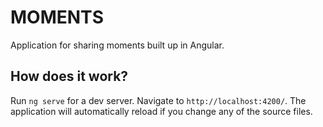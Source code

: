 # MOMENTS

Application for sharing moments built up in Angular.

## How does it work?

Run `ng serve` for a dev server. Navigate to `http://localhost:4200/`. The application will automatically reload if you change any of the source files.



